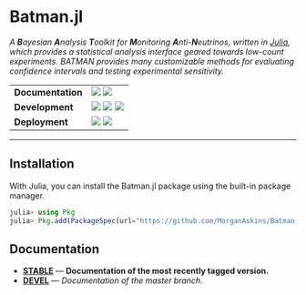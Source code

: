 # Batman.jl
_A **B**ayesian **A**nalysis **T**oolkit for **M**onitoring
**A**nti-**N**eutrinos, written in [Julia], which provides a statistical
analysis interface geared towards low-count experiments. BATMAN provides many
customizable methods for evaluating confidence intervals and testing
experimental sensitivity._

|                   |                                        |
| :---------------- | :------------------------------------- |
| **Documentation** | [![][stable-img]][stable-url] [![][dev-img]][dev-url] |
| **Development**   | [![][travis-img]][travis-url] [![][appveyor-img]][appveyor-url] [![][codecov-img]][codecov-url] |
| **Deployment**    | [![][docker-img]][docker-url] [![][binder-img]][binder-url] |

---

## Installation
With Julia, you can install the Batman.jl package using the built-in
package manager.
```julia
julia> using Pkg
julia> Pkg.add(PackageSpec(url="https://github.com/MorganAskins/Batman.jl"))
```

## Documentation
- [**STABLE**][stable-url] &mdash; **Documentation of the most recently tagged version.**
- [**DEVEL**][dev-url] &mdash; *Documentation of the master branch.*

[binder-img]: https://mybinder.org/badge_logo.svg
[binder-url]: https://mybinder.org/v2/gh/MorganAskins/Batman.jl/master

[travis-img]: https://travis-ci.com/MorganAskins/Batman.jl.svg?branch=master
[travis-url]: https://travis-ci.com/MorganAskins/Batman.jl

[stable-img]: https://img.shields.io/badge/docs-stable-blue.svg
[stable-url]: https://MorganAskins.github.io/Batman.jl

[dev-img]: https://img.shields.io/badge/docs-dev-blue.svg
[dev-url]: https://MorganAskins.github.io/Batman.jl/dev

[codecov-img]: https://codecov.io/gh/MorganAskins/Batman.jl/branch/master/graph/badge.svg
[codecov-url]: https://codecov.io/gh/MorganAskins/Batman.jl

[appveyor-img]: https://ci.appveyor.com/api/projects/status/sb0jkbj2thwdu3mr/branch/master?svg=true
[appveyor-url]: https://ci.appveyor.com/project/MorganAskins/batman-jl/branch/master

[docker-img]: https://img.shields.io/docker/cloud/build/morganaskins/batman.jl
[docker-url]: https://hub.docker.com/r/morganaskins/batman.jl

[Julia]: http://julialang.org/
